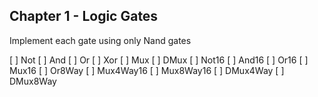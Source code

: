 ## Chapter 1 - Logic Gates

Implement each gate using only Nand gates

[ ] Not
[ ] And
[ ] Or
[ ] Xor
[ ] Mux
[ ] DMux
[ ] Not16
[ ] And16
[ ] Or16
[ ] Mux16
[ ] Or8Way
[ ] Mux4Way16
[ ] Mux8Way16
[ ] DMux4Way
[ ] DMux8Way
